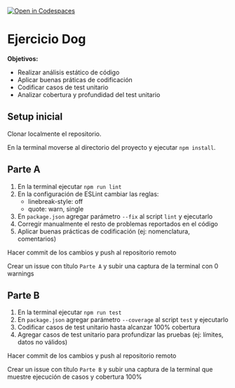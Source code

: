 [![Open in Codespaces](https://classroom.github.com/assets/launch-codespace-2972f46106e565e64193e422d61a12cf1da4916b45550586e14ef0a7c637dd04.svg)](https://classroom.github.com/open-in-codespaces?assignment_repo_id=17025114)
# Ejercicio Dog

**Objetivos:**

- Realizar análisis estático de código
- Aplicar buenas práticas de codificación
- Codificar casos de test unitario
- Analizar cobertura y profundidad del test unitario

## Setup inicial

Clonar localmente el repositorio.

En la terminal moverse al directorio del proyecto y ejecutar `npm install`.

## Parte A

1. En la terminal ejecutar `npm run lint`
2. En la configuración de ESLint cambiar las reglas:
   - linebreak-style: off
   - quote: warn, single
3. En `package.json` agregar parámetro `--fix` al script `lint` y ejecutarlo
4. Corregir manualmente el resto de problemas reportados en el código
5. Aplicar buenas prácticas de codificación (ej: nomenclatura, comentarios)

Hacer commit de los cambios y push al repositorio remoto

Crear un issue con título `Parte A` y subir una captura de la terminal con 0 warnings

## Parte B

1. En la terminal ejecutar `npm run test`
2. En `package.json` agregar parámetro `--coverage` al script `test` y ejecutarlo
3. Codificar casos de test unitario hasta alcanzar 100% cobertura
4. Agregar casos de test unitario para profundizar las pruebas (ej: límites, datos no válidos)

Hacer commit de los cambios y push al repositorio remoto

Crear un issue con título `Parte B` y subir una captura de la terminal que muestre ejecución de casos y cobertura 100%
